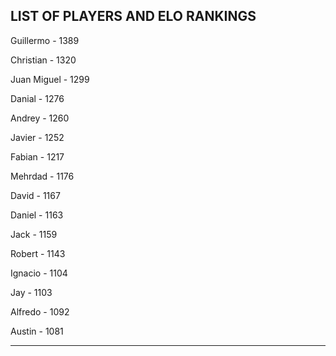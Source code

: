 ## LIST OF PLAYERS AND ELO RANKINGS


Guillermo - 1389


Christian - 1320


Juan Miguel - 1299


Danial - 1276


Andrey - 1260


Javier - 1252


Fabian - 1217


Mehrdad - 1176


David - 1167


Daniel - 1163


Jack - 1159


Robert - 1143


Ignacio - 1104


Jay - 1103


Alfredo - 1092


Austin - 1081



--------------------------------------------------------------
